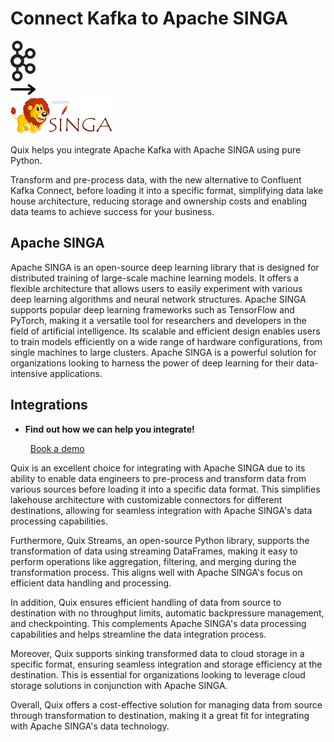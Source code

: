 # Connect Kafka to Apache SINGA

<div class="connect-images cards blog-grid-card" markdown>
<div>
<img src="../images/kafka_logo.png" width="40px" />
</div>
<div>
<img src="../images/arrow.svg" width="40px" />
</div>
<div>
<img src="./images/apache-singa_1.jpg" />
</div>
</div>

Quix helps you integrate Apache Kafka with Apache SINGA using pure Python.

Transform and pre-process data, with the new alternative to Confluent Kafka Connect, before loading it into a specific format, simplifying data lake house architecture, reducing storage and ownership costs and enabling data teams to achieve success for your business.

## Apache SINGA

Apache SINGA is an open-source deep learning library that is designed for distributed training of large-scale machine learning models. It offers a flexible architecture that allows users to easily experiment with various deep learning algorithms and neural network structures. Apache SINGA supports popular deep learning frameworks such as TensorFlow and PyTorch, making it a versatile tool for researchers and developers in the field of artificial intelligence. Its scalable and efficient design enables users to train models efficiently on a wide range of hardware configurations, from single machines to large clusters. Apache SINGA is a powerful solution for organizations looking to harness the power of deep learning for their data-intensive applications.

## Integrations

<div class="grid cards" markdown>

- __Find out how we can help you integrate!__

    <a class="md-button md-button--primary" href="https://share.hsforms.com/1iW0TmZzKQMChk0lxd_tGiw4yjw2?__hstc=175542013.2303933fbd746c0ac86d9ccbe9bc9100.1728383268831.1729603416735.1729620918855.31&__hssc=175542013.1.1729620918855&__hsfp=2132701734" target="_blank" style="margin:.5rem;">Book a demo</a>

</div>


Quix is an excellent choice for integrating with Apache SINGA due to its ability to enable data engineers to pre-process and transform data from various sources before loading it into a specific data format. This simplifies lakehouse architecture with customizable connectors for different destinations, allowing for seamless integration with Apache SINGA's data processing capabilities.

Furthermore, Quix Streams, an open-source Python library, supports the transformation of data using streaming DataFrames, making it easy to perform operations like aggregation, filtering, and merging during the transformation process. This aligns well with Apache SINGA's focus on efficient data handling and processing.

In addition, Quix ensures efficient handling of data from source to destination with no throughput limits, automatic backpressure management, and checkpointing. This complements Apache SINGA's data processing capabilities and helps streamline the data integration process.

Moreover, Quix supports sinking transformed data to cloud storage in a specific format, ensuring seamless integration and storage efficiency at the destination. This is essential for organizations looking to leverage cloud storage solutions in conjunction with Apache SINGA.

Overall, Quix offers a cost-effective solution for managing data from source through transformation to destination, making it a great fit for integrating with Apache SINGA's data technology.

